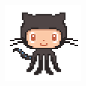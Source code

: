<p align="right">
  <img src="https://github.com/PatrosAction/ser-images/raw/main/ZHzB933%20-%20Imgur.gif" width="200">
</p>

